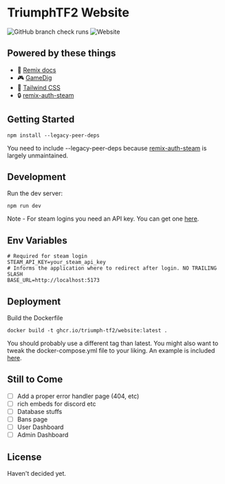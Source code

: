 # TriumphTF2 Website
![GitHub branch check runs](https://img.shields.io/github/check-runs/triumphtf2/website/main?label=build) ![Website](https://img.shields.io/website?url=https%3A%2F%2Ftriumphtf2.com)


## Powered by these things
- 📖 [Remix docs](https://remix.run/docs)
- 🎮 [GameDig](https://github.com/gamedig/node-gamedig)
- 🎨 [Tailwind CSS](https://tailwindcss.com/)
- 🔒 [remix-auth-steam](https://github.com/Andreychik32/remix-auth-steam)

## Getting Started

```shellscript
npm install --legacy-peer-deps
```

You need to include --legacy-peer-deps because [remix-auth-steam](https://github.com/Andreychik32/remix-auth-steam) is largely unmaintained.

## Development

Run the dev server:

```shellscript
npm run dev
```

Note - For steam logins you need an API key. You can get one [here](https://steamcommunity.com/dev/apikey).

## Env Variables

```shellscript
# Required for steam login
STEAM_API_KEY=your_steam_api_key
# Informs the application where to redirect after login. NO TRAILING SLASH
BASE_URL=http://localhost:5173
```

## Deployment

Build the Dockerfile

```shellscript
docker build -t ghcr.io/triumph-tf2/website:latest .
```

You should probably use a different tag than latest. You might also want to tweak the docker-compose.yml file to your liking. An example is included [here](docker-compose.yml.example).

## Still to Come

- [ ] Add a proper error handler page (404, etc)
- [ ] rich embeds for discord etc
- [ ] Database stuffs
- [ ] Bans page
- [ ] User Dashboard
- [ ] Admin Dashboard

## License

Haven't decided yet.
